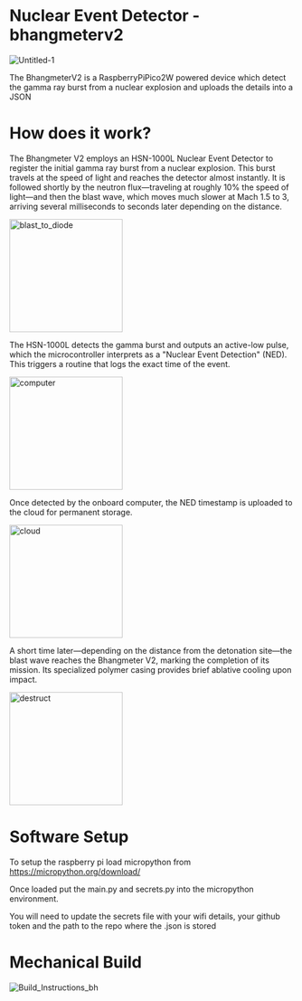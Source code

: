 # Nuclear Event Detector - bhangmeterv2

![Untitled-1](https://github.com/user-attachments/assets/c01477d0-82af-4875-ba32-bf114a4e8395)

The BhangmeterV2 is a RaspberryPiPico2W powered device which detect the gamma ray burst from a nuclear explosion and uploads the details into a JSON

# How does it work?

The Bhangmeter V2 employs an HSN-1000L Nuclear Event Detector to register the initial gamma ray burst from a nuclear explosion. This burst travels at the speed of light and reaches the detector almost instantly. It is followed shortly by the neutron flux—traveling at roughly 10% the speed of light—and then the blast wave, which moves much slower at Mach 1.5 to 3, arriving several milliseconds to seconds later depending on the distance.

<img src="https://github.com/user-attachments/assets/2bece322-5ea8-42a5-8049-cbf15bcab559" alt="blast_to_diode" height="200px">

The HSN-1000L detects the gamma burst and outputs an active-low pulse, which the microcontroller interprets as a "Nuclear Event Detection" (NED). This triggers a routine that logs the exact time of the event.

<img src="https://github.com/user-attachments/assets/aab75a1a-f552-4dfd-8801-7d6a44f75b4a" alt="computer" height="200px">

Once detected by the onboard computer, the NED timestamp is uploaded to the cloud for permanent storage.

<img src="https://github.com/user-attachments/assets/db108309-35af-473e-91ee-56fc62db3a8e" alt="cloud" height="200px">

A short time later—depending on the distance from the detonation site—the blast wave reaches the Bhangmeter V2, marking the completion of its mission. Its specialized polymer casing provides brief ablative cooling upon impact.

<img src="https://github.com/user-attachments/assets/f742e814-d996-41aa-b983-b5ae7cac90e1" alt="destruct" height="200px">

# Software Setup

To setup the raspberry pi load micropython from https://micropython.org/download/

Once loaded put the main.py and secrets.py into the micropython environment.

You will need to update the secrets file with your wifi details, your github token and the path to the repo where the .json is stored

# Mechanical Build

<img src="https://github.com/user-attachments/assets/79fe3f5b-c295-4410-a7aa-454044795b2e" alt="Build_Instructions_bh">


